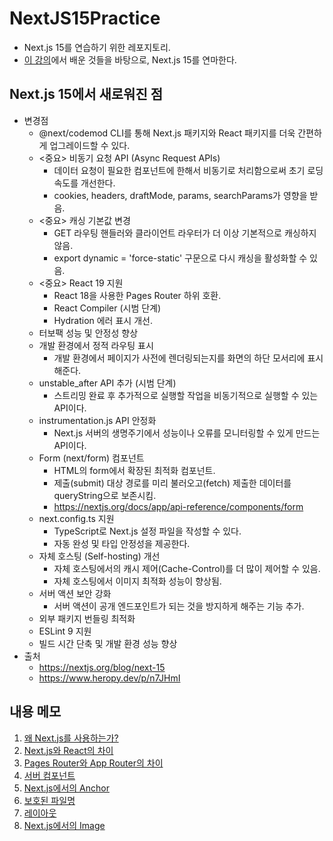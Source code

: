# NextJS15Practice
- Next.js 15를 연습하기 위한 레포지토리.
- [이 강의](https://www.udemy.com/course/nextjs-react-incl-two-paths/?srsltid=AfmBOorE4VmZw9jYvO_4-tKIa8KfsU0MVrhglq49uX-fXsiFXKmGHSMz)에서 배운 것들을 바탕으로, Next.js 15를 연마한다.

## Next.js 15에서 새로워진 점
- 변경점
  - @next/codemod CLI를 통해 Next.js 패키지와 React 패키지를 더욱 간편하게 업그레이드할 수 있다.
  - <중요> 비동기 요청 API (Async Request APIs)
    - 데이터 요청이 필요한 컴포넌트에 한해서 비동기로 처리함으로써 초기 로딩 속도를 개선한다.
    - cookies, headers, draftMode, params, searchParams가 영향을 받음.
  - <중요> 캐싱 기본값 변경
    - GET 라우팅 핸들러와 클라이언트 라우터가 더 이상 기본적으로 캐싱하지 않음.
    - export dynamic = 'force-static' 구문으로 다시 캐싱을 활성화할 수 있음.
  - <중요> React 19 지원
    - React 18을 사용한 Pages Router 하위 호환.
    - React Compiler (시범 단계)
    - Hydration 에러 표시 개선.
  - 터보팩 성능 및 안정성 향상
  - 개발 환경에서 정적 라우팅 표시
    - 개발 환경에서 페이지가 사전에 렌더링되는지를 화면의 하단 모서리에 표시해준다.
  - unstable_after API 추가 (시범 단계)
    - 스트리밍 완료 후 추가적으로 실행할 작업을 비동기적으로 실행할 수 있는 API이다.
  - instrumentation.js API 안정화
    - Next.js 서버의 생명주기에서 성능이나 오류를 모니터링할 수 있게 만드는 API이다.
  - Form (next/form) 컴포넌트
    - HTML의 form에서 확장된 최적화 컴포넌트.
    - 제출(submit) 대상 경로를 미리 불러오고(fetch) 제출한 데이터를 queryString으로 보존시킴.
    - https://nextjs.org/docs/app/api-reference/components/form
  - next.config.ts 지원
    - TypeScript로 Next.js 설정 파일을 작성할 수 있다.
    - 자동 완성 및 타입 안정성을 제공한다.
  - 자체 호스팅 (Self-hosting) 개선
    - 자체 호스팅에서의 캐시 제어(Cache-Control)를 더 많이 제어할 수 있음.
    - 자체 호스팅에서 이미지 최적화 성능이 향상됨.
  - 서버 액션 보안 강화
    - 서버 액션이 공개 엔드포인트가 되는 것을 방지하게 해주는 기능 추가.
  - 외부 패키지 번들링 최적화
  - ESLint 9 지원
  - 빌드 시간 단축 및 개발 환경 성능 향상
- 출처
  - https://nextjs.org/blog/next-15
  - https://www.heropy.dev/p/n7JHmI

## 내용 메모
1. [왜 Next.js를 사용하는가?](https://github.com/kuman514/nextjs15practice/blob/main/memo/1%20-%20why%20nextjs.md)
2. [Next.js와 React의 차이](https://github.com/kuman514/nextjs15practice/blob/main/memo/2%20-%20nextjs%20vs%20react.md)
3. [Pages Router와 App Router의 차이](https://github.com/kuman514/nextjs15practice/blob/main/memo/3%20-%20pages%20router%20vs%20app%20router.md)
4. [서버 컴포넌트](https://github.com/kuman514/nextjs15practice/blob/main/memo/4%20-%20server%20component.md)
5. [Next.js에서의 Anchor](https://github.com/kuman514/nextjs15practice/blob/main/memo/5%20-%20anchor%20in%20nextjs.md)
6. [보호된 파일명](https://github.com/kuman514/nextjs15practice/blob/main/memo/6%20-%20protected%20file%20names.md)
7. [레이아웃](https://github.com/kuman514/nextjs15practice/blob/main/memo/7%20-%20layout.md)
8. [Next.js에서의 Image](https://github.com/kuman514/nextjs15practice/blob/main/memo/8%20-%20image%20in%20nextjs.md)
